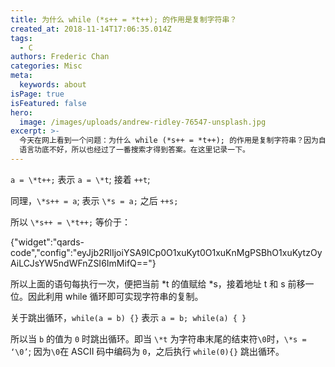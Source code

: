 ```yaml
---
title: 为什么 while (*s++ = *t++); 的作用是复制字符串？
created_at: 2018-11-14T17:06:35.014Z
tags:
  - C
authors: Frederic Chan
categories: Misc
meta:
  keywords: about
isPage: true
isFeatured: false
hero:
  image: /images/uploads/andrew-ridley-76547-unsplash.jpg
excerpt: >-
  今天在网上看到一个问题：为什么 while (*s++ = *t++); 的作用是复制字符串？因为自己 C
  语言功底不好，所以也经过了一番搜索才得到答案。在这里记录一下。
---
```

`a = \*t++;` 表示 `a = \*t`; 接着 `++t`; 

同理，`\*s++ = a`; 表示 `\*s = a;` 之后 `++s;`

所以 `\*s++ = \*t++;` 等价于：


{"widget":"qards-code","config":"eyJjb2RlIjoiYSA9ICp0O1xuKyt0O1xuKnMgPSBhO1xuKytzOyAiLCJsYW5ndWFnZSI6ImMifQ=="}


所以上面的语句每执行一次，便把当前 \*t 的值赋给 \*s，接着地址 t 和 s 前移一位。因此利用 while 循环即可实现字符串的复制。 

关于跳出循环，`while(a = b) {}` 表示 `a = b; while(a) { } `

所以当 `b` 的值为 `0` 时跳出循环。即当 `\*t` 为字符串末尾的结束符`\0`时，`\*s = ‘\0’`; 因为`\0`在 ASCII 码中编码为 `0`，之后执行 `while(0){}` 跳出循环。
